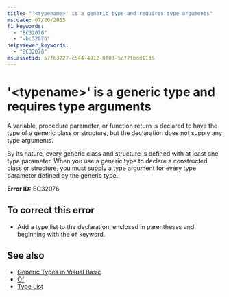 ```yaml
---
title: "'<typename>' is a generic type and requires type arguments"
ms.date: 07/20/2015
f1_keywords: 
  - "BC32076"
  - "vbc32076"
helpviewer_keywords: 
  - "BC32076"
ms.assetid: 57f63727-c544-4012-8f03-5d77fbdd1135
---
```

# '\<typename>' is a generic type and requires type arguments
A variable, procedure parameter, or function return is declared to have the type of a generic class or structure, but the declaration does not supply any type arguments.  
  
 By its nature, every generic class and structure is defined with at least one type parameter. When you use a generic type to declare a constructed class or structure, you must supply a type argument for every type parameter defined by the generic type.  
  
 **Error ID:** BC32076  
  
## To correct this error  
  
- Add a type list to the declaration, enclosed in parentheses and beginning with the `Of` keyword.  
  
## See also

- [Generic Types in Visual Basic](../programming-guide/language-features/data-types/generic-types.md)
- [Of](../language-reference/statements/of-clause.md)
- [Type List](../language-reference/statements/type-list.md)
